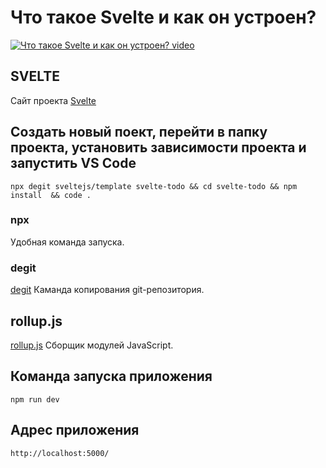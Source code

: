 # Что такое Svelte и как он устроен?

[![Что такое Svelte и как он устроен? video](https://img.youtube.com/vi/N4KXC7z/0.jpg)](https://youtu.be/N4KXC7z "Что такое Svelte и как он устроен?")

## SVELTE
Сайт проекта [Svelte](https://svelte.dev/)

## Создать новый поект, перейти в папку проекта, установить зависимости проекта и запустить VS Code
`npx degit sveltejs/template svelte-todo && cd svelte-todo && npm install  && code .`

### npx
Удобная команда запуска.

### degit
[degit](https://github.com/Rich-Harris/degit) Каманда копирования git-репозитория.

## rollup.js
[rollup.js](https://rollupjs.org/) Сборщик модулей JavaScript.

## Команда запуска приложения
`npm run dev`

## Адрес приложения
`http://localhost:5000/`


